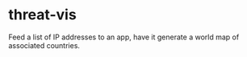threat-vis
==========

Feed a list of IP addresses to an app, have it generate a world map of associated countries.